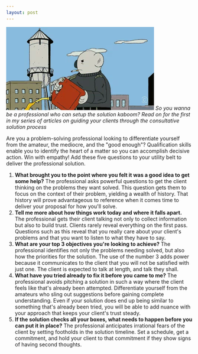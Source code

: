 ```yaml
---
layout: post
---
```

![TheProfessionalKaboom](assets/img/WalkAwayFromExplosion.webp)
*So you wanna be a professional who can setup the solution kaboom? Read on for the first in my series of articles on guiding your clients through the consultative solution process*

Are you a problem-solving professional looking to differentiate yourself from the amateur, the mediocre, and the "good enough"? Qualification skills enable you to identify the heart of a matter so you can accomplish decisive action. Win with empathy! Add these five questions to your utility belt to deliver the professional solution.

1. **What brought you to the point where you felt it was a good idea to get some help?**
The professional asks powerful questions to get the client thinking on the problems they want solved. This question gets them to focus on the context of their problem, yielding a wealth of history. That history will prove advantageous to reference when it comes time to deliver your proposal for how you'll solve.
2. **Tell me more about how things work today and where it falls apart.**
The professional gets their client talking not only to collect information but also to build trust. Clients rarely reveal everything on the first pass. Questions such as this reveal that you really care about your client's problems and that you want to listen to what they have to say.
3. **What are your top 3 objectives you're looking to achieve?**
The professional identifies not only the problems needing solved, but also how the priorities for the solution. The use of the number 3 adds power because it communicates to the client that you will not be satisfied with just one. The client is expected to talk at length, and talk they shall.
4. **What have you tried already to fix it before you came to me?**
The professional avoids pitching a solution in such a way where the client feels like that's already been attempted. Differentiate yourself from the amateurs who sling out suggestions before gaining complete understanding. Even if your solution does end up being similar to something that's already been tried, you will be able to add nuance with your approach that keeps your client's trust steady.
5. **If the solution checks all your boxes, what needs to happen before you can put it in place?**
The professional anticipates irrational fears of the client by setting footholds in the solution timeline. Set a schedule, get a commitment, and hold your client to that commitment if they show signs of having second thoughts.
